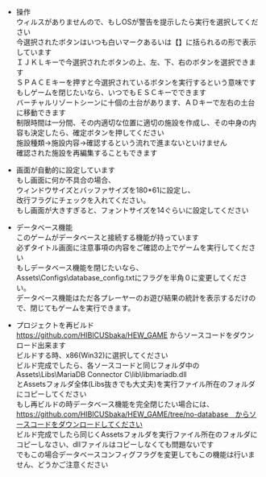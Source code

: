 - 操作  
    ウィルスがありませんので、もしOSが警告を提示したら実行を選択してください  
    今選択されたボタンはいつも白いマークあるいは【】に括られるの形で表示しています  
    ＩＪＫＬキーで今選択されたボタンの上、左、下、右のボタンを選択できます  
    ＳＰＡＣＥキーを押すと今選択されているボタンを実行するという意味です  
    もしゲームを閉じたいなら、いつでもＥＳＣキーでできます  
    バーチャルリゾートシーンに十個の土台があります、ＡＤキーで左右の土台に移動できます  
    制限時間は一分間、その内適切な位置に適切の施設を作成し、その中身の内容も決定したら、確定ボタンを押してください  
    施設種類->施設内容->確認するという流れで進まないといけません  
    確認された施設を再編集することもできます  
  
  
- 画面が自動的に設定しています  
    もし画面に何か不具合の場合、  
    ウィンドウサイズとバッファサイズを180*61に設定し、  
    改行フラグにチェックを入れてください。  
    もし画面が大きすぎると、フォントサイズを14ぐらいに設定してください  
  
  
- データベース機能  
    このゲームがデータベースと接続する機能が持っています  
    必ずタイトル画面に注意事項の内容をご確認の上でゲームを実行してください  
    もしデータベース機能を閉じたいなら、  
    Assets\\Configs\\database_config.txtにフラグを半角０に変更してください。  
    データベース機能はただ各プレーヤーのお遊び結果の統計を表示するだけので、閉じてもゲームを実行できます。  
  
  
- プロジェクトを再ビルド  
    https://github.com/HIBICUSbaka/HEW_GAME からソースコードをダウンロード出来ます  
    ビルドする時、x86(Win32)に選択してください  
    ビルド完成でしたら、各ソースコードと同じフォルダ中のAssets\\Libs\\MariaDB Connector C\\lib\\libmariadb.dll  
    とAssetsフォルダ全体(Libs抜きでも大丈夫)を実行ファイル所在のフォルダにコピーしてください  
    もし再ビルドの時データベース機能を完全閉じたい場合には、  
    https://github.com/HIBICUSbaka/HEW_GAME/tree/no-database　からソースコードをダウンロードしてください  
    ビルド完成でしたら同じくAssetsフォルダを実行ファイル所在のフォルダにコピーしなさい、dllファイルはコピーしなくても問題ないです  
    でもこの場合データベースコンフィグフラグを変更してもこの機能は行いません、どうかご注意ください  
